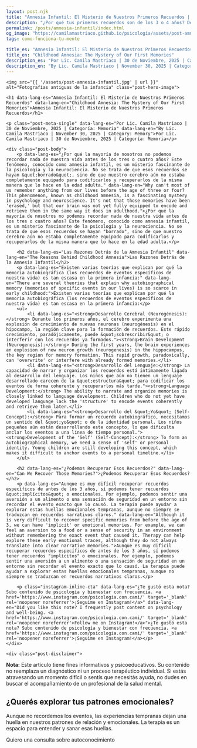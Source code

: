 ```yaml
---
layout: post.njk
title: "Amnesia Infantil: El Misterio de Nuestros Primeros Recuerdos | Blog Camila Mastriaco"
description: "¿Por qué tus primeros recuerdos son de los 3 o 4 años? Descubrí qué es la amnesia infantil y por qué ocurre."
permalink: /posts/amnesia-infantil/index.html
og_image: "https://camilamastriaco.github.io/psicologia/assets/post-amnesia-infantil.jpg"
tags: como-funciona-tu-mente

title_es: "Amnesia Infantil: El Misterio de Nuestros Primeros Recuerdos"
title_en: "Childhood Amnesia: The Mystery of Our First Memories"
description_es: "Por Lic. Camila Mastriaco | 30 de Noviembre, 2025 | Categoría: Memoria"
description_en: "By Lic. Camila Mastriaco | November 30, 2025 | Category: Memory"
---
```





    <img src="{{ '/assets/post-amnesia-infantil.jpg' | url }}" alt="Fotografías antiguas de la infancia" class="post-hero-image">
    
    <h1 data-lang-es="Amnesia Infantil: El Misterio de Nuestros Primeros Recuerdos" data-lang-en="Childhood Amnesia: The Mystery of Our First Memories">Amnesia Infantil: El Misterio de Nuestros Primeros Recuerdos</h1>
<div id="share-buttons-container"></div>

    <p class="post-meta-single" data-lang-es="Por Lic. Camila Mastriaco | 30 de Noviembre, 2025 | Categoría: Memoria" data-lang-en="By Lic. Camila Mastriaco | November 30, 2025 | Category: Memory">Por Lic. Camila Mastriaco | 30 de Noviembre, 2025 | Categoría: Memoria</p>
    
    <div class="post-body">
        <p data-lang-es="¿Por qué la mayoría de nosotros no podemos recordar nada de nuestra vida antes de los tres o cuatro años? Este fenómeno, conocido como amnesia infantil, es un misterio fascinante de la psicología y la neurociencia. No se trata de que esos recuerdos se hayan &quot;borrado&quot;, sino de que nuestro cerebro aún no estaba completamente equipado para codificarlos y recuperarlos de la misma manera que lo hace en la edad adulta." data-lang-en="Why can't most of us remember anything from our lives before the age of three or four? This phenomenon, known as childhood amnesia, is a fascinating mystery in psychology and neuroscience. It's not that those memories have been 'erased,' but that our brain was not yet fully equipped to encode and retrieve them in the same way it does in adulthood.">¿Por qué la mayoría de nosotros no podemos recordar nada de nuestra vida antes de los tres o cuatro años? Este fenómeno, conocido como amnesia infantil, es un misterio fascinante de la psicología y la neurociencia. No se trata de que esos recuerdos se hayan "borrado", sino de que nuestro cerebro aún no estaba completamente equipado para codificarlos y recuperarlos de la misma manera que lo hace en la edad adulta.</p>

        <h2 data-lang-es="Las Razones Detrás de la Amnesia Infantil" data-lang-en="The Reasons Behind Childhood Amnesia">Las Razones Detrás de la Amnesia Infantil</h2>
        <p data-lang-es="Existen varias teorías que explican por qué la memoria autobiográfica (los recuerdos de eventos específicos de nuestra vida) es tan escasa en la primera infancia:" data-lang-en="There are several theories that explain why autobiographical memory (memories of specific events in our lives) is so scarce in early childhood:">Existen varias teorías que explican por qué la memoria autobiográfica (los recuerdos de eventos específicos de nuestra vida) es tan escasa en la primera infancia:</p>
        <ul>
            <li data-lang-es="<strong>Desarrollo Cerebral (Neurogénesis):</strong> Durante los primeros años, el cerebro experimenta una explosión de crecimiento de nuevas neuronas (neurogénesis) en el hipocampo, la región clave para la formación de recuerdos. Este rápido crecimiento, paradójicamente, puede &quot;sobrescribir&quot; o interferir con los recuerdos ya formados."><strong>Brain Development (Neurogenesis):</strong> During the first years, the brain experiences an explosion of new neuron growth (neurogenesis) in the hippocampus, the key region for memory formation. This rapid growth, paradoxically, can 'overwrite' or interfere with already formed memories.</li>
            <li data-lang-es="<strong>Desarrollo del Lenguaje:</strong> La capacidad de narrar y organizar los recuerdos está íntimamente ligada al desarrollo del lenguaje. Los niños que aún no tienen un lenguaje desarrollado carecen de la &quot;estructura&quot; para codificar los eventos de forma coherente y recuperarlos más tarde."><strong>Language Development:</strong> The ability to narrate and organize memories is closely linked to language development. Children who do not yet have developed language lack the 'structure' to encode events coherently and retrieve them later.</li>
            <li data-lang-es="<strong>Desarrollo del &quot;Yo&quot; (Self-Concept):</strong> Para formar un recuerdo autobiográfico, necesitamos un sentido del &quot;yo&quot; o de la identidad personal. Los niños pequeños aún están desarrollando este concepto, lo que dificulta anclar los eventos a una línea de tiempo personal."><strong>Development of the 'Self' (Self-Concept):</strong> To form an autobiographical memory, we need a sense of 'self' or personal identity. Young children are still developing this concept, which makes it difficult to anchor events to a personal timeline.</li>
        </ul>

        <h2 data-lang-es="¿Podemos Recuperar Esos Recuerdos?" data-lang-en="Can We Recover Those Memories?">¿Podemos Recuperar Esos Recuerdos?</h2>
        <p data-lang-es="Aunque es muy difícil recuperar recuerdos específicos de antes de los 3 años, sí podemos tener recuerdos &quot;implícitos&quot; o emocionales. Por ejemplo, podemos sentir una aversión a un alimento o una sensación de seguridad en un entorno sin recordar el evento exacto que lo causó. La terapia puede ayudar a explorar estas huellas emocionales tempranas, aunque no siempre se traduzcan en recuerdos narrativos claros." data-lang-en="Although it is very difficult to recover specific memories from before the age of 3, we can have 'implicit' or emotional memories. For example, we can feel an aversion to a food or a sense of security in an environment without remembering the exact event that caused it. Therapy can help explore these early emotional traces, although they do not always translate into clear narrative memories.">Aunque es muy difícil recuperar recuerdos específicos de antes de los 3 años, sí podemos tener recuerdos "implícitos" o emocionales. Por ejemplo, podemos sentir una aversión a un alimento o una sensación de seguridad en un entorno sin recordar el evento exacto que lo causó. La terapia puede ayudar a explorar estas huellas emocionales tempranas, aunque no siempre se traduzcan en recuerdos narrativos claros.</p>
        
        <p class="instagram-inline-cta" data-lang-es="¿Te gustó esta nota? Subo contenido de psicología y bienestar con frecuencia. <a href='https://www.instagram.com/psicologia.con.cami/' target='_blank' rel='noopener noreferrer'>¡Seguime en Instagram!</a>" data-lang-en="Did you like this note? I frequently post content on psychology and well-being. <a href='https://www.instagram.com/psicologia.con.cami/' target='_blank' rel='noopener noreferrer'>Follow me on Instagram!</a>">¿Te gustó esta nota? Subo contenido de psicología y bienestar con frecuencia. <a href='https://www.instagram.com/psicologia.con.cami/' target='_blank' rel='noopener noreferrer'>¡Seguime en Instagram!</a></p>
    </div>
    
    <div class="post-disclaimer">
<p data-lang-es="<strong>Nota:</strong> Este artículo tiene fines informativos y psicoeducativos. Su contenido no reemplaza un diagnóstico ni un proceso terapéutico individual. Si estás atravesando un momento difícil o sentís que necesitás ayuda, no dudes en buscar el acompañamiento de un profesional de la salud mental." data-lang-en="<strong>Disclaimer:</strong> This article is for informational and psychoeducational purposes only. It is not a substitute for a professional diagnosis or an individual therapeutic process. If you are going through a difficult time or feel you need help, do not hesitate to seek support from a mental health professional.">
<strong>Nota:</strong> Este artículo tiene fines informativos y psicoeducativos. Su contenido no reemplaza un diagnóstico ni un proceso terapéutico individual. Si estás atravesando un momento difícil o sentís que necesitás ayuda, no dudes en buscar el acompañamiento de un profesional de la salud mental.
</p>
</div>

<section id="cta-post" class="animate-on-scroll">
        <h2 data-lang-es="¿Querés explorar tus patrones emocionales?" data-lang-en="Do you want to explore your emotional patterns?">¿Querés explorar tus patrones emocionales?</h2>
        <p data-lang-es="Aunque no recordemos los eventos, las experiencias tempranas dejan una huella en nuestros patrones de relación y emocionales. La terapia es un espacio para entender y sanar esas huellas." data-lang-en="Although we don't remember the events, early experiences leave a mark on our relationship and emotional patterns. Therapy is a space to understand and heal those traces.">Aunque no recordemos los eventos, las experiencias tempranas dejan una huella en nuestros patrones de relación y emocionales. La terapia es un espacio para entender y sanar esas huellas.</p>
        <a 
            class="btn whatsapp-trigger" 
            data-location="post_amnesia_cta" 
            target="_blank" 
            rel="noopener noreferrer" 
            data-lang-es="Quiero una consulta sobre autoconocimiento" 
            data-lang-en="I want a consultation about self-knowledge" 
            data-whatsapp-es="Hola Camila, leí tu nota sobre la amnesia infantil y me gustaría explorar mis patrones emocionales en terapia." 
            data-whatsapp-en="Hi Camila, I read your note about childhood amnesia and I would like to explore my emotional patterns in therapy." 
        >Quiero una consulta sobre autoconocimiento</a>
    </section>